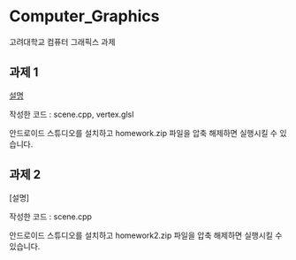 # Computer_Graphics
고려대학교 컴퓨터 그래픽스 과제

## 과제 1
[설명](https://github.com/Yeon-junLee/Computer_Graphics/blob/main/CH_HW1/Homework1.pdf)

작성한 코드 : scene.cpp, vertex.glsl

안드로이드 스튜디오를 설치하고 homework.zip 파일을 압축 해제하면 실행시킬 수 있습니다.


## 과제 2
[설명]

작성한 코드 : scene.cpp

안드로이드 스튜디오를 설치하고 homework2.zip 파일을 압축 해제하면 실행시킬 수 있습니다.
